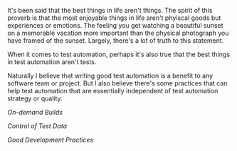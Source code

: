 It's been said that the best things in life aren't things. The spirit of this proverb is that the most enjoyable things in life aren't phyiscal goods but experiences or emotions. The feeling you get watching a beautiful sunset on a memorable vacation more important than the physical photograph you have framed of the sunset. Largely, there's a lot of truth to this statement. 

When it comes to test automation, perhaps it's also true that the best things in test automation aren't tests. 

Naturally I believe that writing good test automation is a benefit to any software team or project. But I also believe there's some practices that can help test automation that are essentially independent of test automation strategy or quality. 

*On-demand Builds*

*Control of Test Data*

*Good Development Practices*